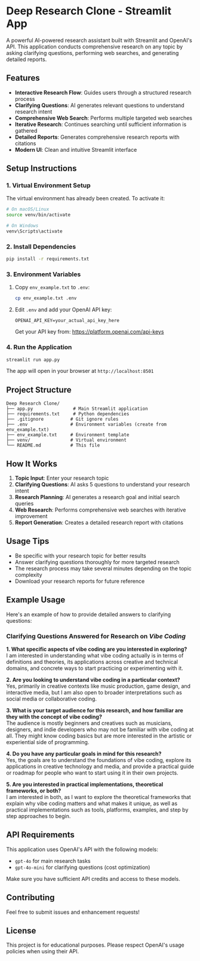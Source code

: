 # Deep Research Clone - Streamlit App

A powerful AI-powered research assistant built with Streamlit and OpenAI's API. This application conducts comprehensive research on any topic by asking clarifying questions, performing web searches, and generating detailed reports.

## Features

- **Interactive Research Flow**: Guides users through a structured research process
- **Clarifying Questions**: AI generates relevant questions to understand research intent
- **Comprehensive Web Search**: Performs multiple targeted web searches
- **Iterative Research**: Continues searching until sufficient information is gathered
- **Detailed Reports**: Generates comprehensive research reports with citations
- **Modern UI**: Clean and intuitive Streamlit interface

## Setup Instructions

### 1. Virtual Environment Setup

The virtual environment has already been created. To activate it:

```bash
# On macOS/Linux
source venv/bin/activate

# On Windows
venv\Scripts\activate
```

### 2. Install Dependencies

```bash
pip install -r requirements.txt
```

### 3. Environment Variables

1. Copy `env_example.txt` to `.env`:
   ```bash
   cp env_example.txt .env
   ```

2. Edit `.env` and add your OpenAI API key:
   ```
   OPENAI_API_KEY=your_actual_api_key_here
   ```

   Get your API key from: https://platform.openai.com/api-keys

### 4. Run the Application

```bash
streamlit run app.py
```

The app will open in your browser at `http://localhost:8501`

## Project Structure

```
Deep Research Clone/
├── app.py               # Main Streamlit application
├── requirements.txt     # Python dependencies
├── .gitignore          # Git ignore rules
├── .env                # Environment variables (create from env_example.txt)
├── env_example.txt     # Environment template
├── venv/               # Virtual environment
└── README.md           # This file
```

## How It Works

1. **Topic Input**: Enter your research topic
2. **Clarifying Questions**: AI asks 5 questions to understand your research intent
3. **Research Planning**: AI generates a research goal and initial search queries
4. **Web Research**: Performs comprehensive web searches with iterative improvement
5. **Report Generation**: Creates a detailed research report with citations

## Usage Tips

- Be specific with your research topic for better results
- Answer clarifying questions thoroughly for more targeted research
- The research process may take several minutes depending on the topic complexity
- Download your research reports for future reference

## Example Usage

Here's an example of how to provide detailed answers to clarifying questions:

### Clarifying Questions Answered for Research on *Vibe Coding*

**1. What specific aspects of vibe coding are you interested in exploring?**  
I am interested in understanding what vibe coding actually is in terms of definitions and theories, its applications across creative and technical domains, and concrete ways to start practicing or experimenting with it.  

**2. Are you looking to understand vibe coding in a particular context?**  
Yes, primarily in creative contexts like music production, game design, and interactive media, but I am also open to broader interpretations such as social media or collaborative coding.  

**3. What is your target audience for this research, and how familiar are they with the concept of vibe coding?**  
The audience is mostly beginners and creatives such as musicians, designers, and indie developers who may not be familiar with vibe coding at all. They might know coding basics but are more interested in the artistic or experiential side of programming.  

**4. Do you have any particular goals in mind for this research?**  
Yes, the goals are to understand the foundations of vibe coding, explore its applications in creative technology and media, and provide a practical guide or roadmap for people who want to start using it in their own projects.  

**5. Are you interested in practical implementations, theoretical frameworks, or both?**  
I am interested in both, as I want to explore the theoretical frameworks that explain why vibe coding matters and what makes it unique, as well as practical implementations such as tools, platforms, examples, and step by step approaches to begin.

## API Requirements

This application uses OpenAI's API with the following models:
- `gpt-4o` for main research tasks
- `gpt-4o-mini` for clarifying questions (cost optimization)

Make sure you have sufficient API credits and access to these models.

## Contributing

Feel free to submit issues and enhancement requests!

## License

This project is for educational purposes. Please respect OpenAI's usage policies when using their API.
